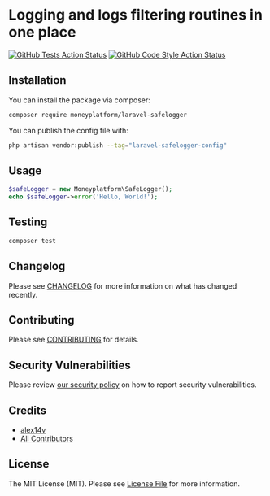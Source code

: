# Logging and logs filtering routines in one place

[![GitHub Tests Action Status](https://img.shields.io/github/workflow/status/moneyplatform/laravel-safelogger/run-tests?label=tests)](https://github.com/moneyplatform/laravel-safelogger/actions?query=workflow%3Arun-tests+branch%3Amain)
[![GitHub Code Style Action Status](https://img.shields.io/github/workflow/status/moneyplatform/laravel-safelogger/Fix%20PHP%20code%20style%20issues?label=code%20style)](https://github.com/moneyplatform/laravel-safelogger/actions?query=workflow%3A"Fix+PHP+code+style+issues"+branch%3Amain)

## Installation

You can install the package via composer:

```bash
composer require moneyplatform/laravel-safelogger
```

You can publish the config file with:

```bash
php artisan vendor:publish --tag="laravel-safelogger-config"
```

## Usage

```php
$safeLogger = new Moneyplatform\SafeLogger();
echo $safeLogger->error('Hello, World!');
```

## Testing

```bash
composer test
```

## Changelog

Please see [CHANGELOG](CHANGELOG.md) for more information on what has changed recently.

## Contributing

Please see [CONTRIBUTING](CONTRIBUTING.md) for details.

## Security Vulnerabilities

Please review [our security policy](../../security/policy) on how to report security vulnerabilities.

## Credits

- [alex14v](https://github.com/alex14v)
- [All Contributors](../../contributors)

## License

The MIT License (MIT). Please see [License File](LICENSE.md) for more information.

